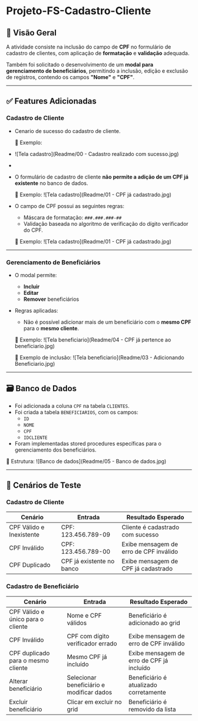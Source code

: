 ﻿# Projeto-FS-Cadastro-Cliente

## 📝 Visão Geral

A atividade consiste na inclusão do campo de **CPF** no formulário de cadastro de clientes, com aplicação de **formatação** e **validação** adequada.

Também foi solicitado o desenvolvimento de um **modal para gerenciamento de beneficiários**, permitindo a inclusão, edição e exclusão de registros, contendo os campos **"Nome"** e **"CPF"**.

---

## ✅ Features Adicionadas

### Cadastro de Cliente

- Cenario de sucesso do cadastro de cliente.

  📌 Exemplo:
- ![Tela cadastro](Readme/00 - Cadastro realizado com sucesso.jpg)
- 
- O formulário de cadastro de cliente **não permite a adição de um CPF já existente** no banco de dados.

  📌 Exemplo:
  ![Tela cadastro](Readme/01 - CPF já cadastrado.jpg)

- O campo de CPF possui as seguintes regras:
  - Máscara de formatação: `###.###.###-##`
  - Validação baseada no algoritmo de verificação do dígito verificador do CPF.

  📌 Exemplo:
  ![Tela cadastro](Readme/01 - CPF já cadastrado.jpg)

---

### Gerenciamento de Beneficiários

- O modal permite:
  - **Incluir**
  - **Editar**
  - **Remover** beneficiários

- Regras aplicadas:
  - Não é possível adicionar mais de um beneficiário com o **mesmo CPF** para o **mesmo cliente**.

  📌 Exemplo:
  ![Tela beneficiario](Readme/04  - CPF já pertence ao beneficiario.jpg)

  📌 Exemplo de inclusão:
  ![Tela beneficiario](Readme/03 - Adicionando Beneficiario.jpg)

---

## 🗃️ Banco de Dados

- Foi adicionada a coluna `CPF` na tabela `CLIENTES`.
- Foi criada a tabela `BENEFICIARIOS`, com os campos:
  - `ID`
  - `NOME`
  - `CPF`
  - `IDCLIENTE`
- Foram implementadas stored procedures específicas para o gerenciamento dos beneficiários.

📌 Estrutura:
![Banco de dados](Readme/05 - Banco de dados.jpg)

---

## 🧪 Cenários de Teste

### Cadastro de Cliente

| Cenário | Entrada | Resultado Esperado |
|--------|---------|--------------------|
| CPF Válido e Inexistente | CPF: 123.456.789-09 | Cliente é cadastrado com sucesso |
| CPF Inválido | CPF: 123.456.789-00 | Exibe mensagem de erro de CPF inválido |
| CPF Duplicado | CPF já existente no banco | Exibe mensagem de CPF já cadastrado |

### Cadastro de Beneficiário

| Cenário | Entrada | Resultado Esperado |
|--------|---------|--------------------|
| CPF Válido e único para o cliente | Nome e CPF válidos | Beneficiário é adicionado ao grid |
| CPF Inválido | CPF com dígito verificador errado | Exibe mensagem de erro de CPF inválido |
| CPF duplicado para o mesmo cliente | Mesmo CPF já incluído | Exibe mensagem de erro de CPF já incluído |
| Alterar beneficiário | Selecionar beneficiário e modificar dados | Beneficiário é atualizado corretamente |
| Excluir beneficiário | Clicar em excluir no grid | Beneficiário é removido da lista |